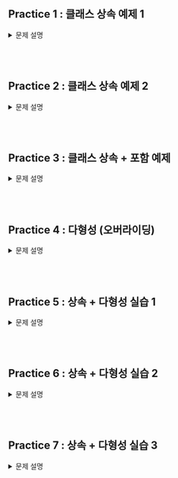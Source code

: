 ## Practice 1 : 클래스 상속 예제 1

<details>
<summary>문제 설명</summary>

### **[문제]** 조상 클래스 뽑아내기

### **[설명]**

다음과 같은 클래스들이 있다. <br>

```java
class Marine {
	int x, y;
	void move(int x, int y) { /* 지정된 위치로 이동 */ }
	void stop() { /* 현재 위치에 정지 */ }

	void stimPack() { /* 스팀팩을 사용한다. */ }
}

class Tank {
	int x, y;
	void move(int x, int y) { /* 지정된 위치로 이동 */ }
	void stop() { /* 현재 위치에 정지 */ }

	void changeMode() { /* 공격모드를 변환한다. */ }
}

class Dropship {
	int x, y;
	void move(int x, int y) { /* 지정된 위치로 이동 */ }
	void stop() { /* 현재 위치에 정지 */ }

	void load() { /* 선택된 대상을 태운다. */ }
	void unload() { /* 선택된 대상을 내린다. */ }
}
```

3개의 클래스에서 공통된 부분을 뽑아내어 조상 클래스 `Unit`를 만들어보자. <br>
그리고 조상 클래스를 상속받아 각 클래스를 만들어보자. <br>
Test seems Correct가 출력되는 경우 정답이다. <br>

<span style="color:red"> HINT : 공통된 부분만 빼내면 된다. </span>

</details>

<br></br>

## Practice 2 : 클래스 상속 예제 2

<details>
<summary>문제 설명</summary>

### **[문제]** 상속하고 또 상속하고

### **[설명]**

상속을 두 번 이용하는 예제이다. <br>
상속이 되는 구조는 다음과 같다.

**(조상) Vehicle -> Car -> SportsCar (자손)**

Vehicle의 멤버변수는 `speed`이다. <br>

Car의 멤버변수는 `brand`, `speed`이다. <br>
여기서 `speed`는 **Vehicle** 클래스에서 상속받고, `brand`는 **Ca**r 클래스에서 선언한다. <br>

SportsCar의 멤버변수는 `brand`, `speed`, `cost`이다. <br>
여기서 `brand`와 `speed`는 **Car** 클래스에서 상속받고, `cost`는 **SportsCar** 클래스에서 선언한다. <br>

SportsCar의 멤버변수와 생성자를 작성해보자.

<span style="color:red"> HINT : 생성자에서 상속받은 클래스의 생성자를 super()를 이용하여 호출할 수 있다.</span>
<br>

- SportsCar 멤버변수 조건

  | 접근제어자 | 자료형 | 변수명 |
  | ---------- | ------ | ------ |
  | public     | int    | cost   |

- SportsCar 생성자 조건

  | 접근제어자 | 생성자명  | 매개변수                          |
  | ---------- | --------- | --------------------------------- |
  | public     | SportsCar | String brand, int speed, int cost |

- 출력 결과
  ```java
  My car's cost is 99999999. Watch Out
  Racing Lamborghini sports car at 100 km/h
  Driving Lamborghini car at 100 km/h
  Vehicle is accelerating to 110 km/h
  Racing Lamborghini sports car at 110 km/h
  Vehicle is braking to 80 km/h
  Racing Lamborghini sports car at 80 km/h
  ```

</details>

<br></br>

## Practice 3 : 클래스 상속 + 포함 예제

<details>
<summary>문제 설명</summary>

### **[문제]** 상속도 하고! 포함도 하고! 다 했다 이말이야!

### **[설명]**

TO DO를 채워봅시다.

- Animal 클래스
  1. Animal 클래스의 멤버 변수
     - `name` : String 타입, public 접근 제어자
     - `age` : int 타입, public 접근 제어자
     - `owner` : Owner 타입, private 접근 제어자
  2. Animal 클래스는 생성자를 갖는다. 생성자는 `name`, `age`, `owner`를 매개변수로 받는다.
- Cat 클래스
  1. Cat 클래스는 Animal 클래스를 상속받기 때문에, 생성자에 super()를 사용하여 Animal 클래스의 생성자를 호출한다.
- Dog 클래스
  1. Dog 클래스는 Animal 클래스를 상속받기 때문에, 생성자에 super()를 사용하여 Animal 클래스의 생성자를 호출한다.
- Owner 클래스

  1. Owner 클래스의 멤버 변수
     - `name` : String 타입, private 접근 제한자
     - `phoneNumber` : String 타입, private 접근 제한자
  2. Owner 클래스는 생성자를 갖는다. 생성자는 `name`, `phoneNumber`를 매개변수로 받는다.

- 출력결과

  ```java
  John owns a Whiskers
  John's number is 555-1234
  Whiskers is eating
  Whiskers is meowing
  Whiskers is sleeping

  Jane owns a Fido
  Jane's number is 555-5678
  Fido is eating
  Fido is barking
  Fido is sleeping
  ```

</details>

<br></br>

## Practice 4 : 다형성 (오버라이딩)

<details>
<summary>문제 설명</summary>

### **[문제]** 다형성 (오버라이딩)

### **[설명]**

우선 자바에서의 다형성 (Polymorphism)은 두 가지 의미를 갖는다.

> 1. 한 타입의 참조 변수로 여러 타입의 객체를 참조할 수 있는 능력
> 2. 하나의 객체나 메소드가 여러가지 다른 형태를 가질 수 있는 능력

자바에서의 다형성에는 `오버로딩`, `오버라이딩`, `형변환`, `인터페이스`, `추상클래스` 등이 존재한다.
이번 문제에서는 오버라이딩에 대해 다룰 예정이다.

</details>

<br></br>

## Practice 5 : 상속 + 다형성 실습 1

<details>
<summary>문제 설명</summary>

### **[문제]** 맥주가 마시고 싶어요

### **[설명]**

조상 클래스가 될 Beer 클래스를 만들어봅시다

- 멤버 변수

  1. `type` : String 타입, public 접근 제어자, 맥주의 종류를 나타내기 위함
  2. `model` : String 타입, public 접근 제어자, 맥주의 상호명을 나타내기 위함
  3. `ABV` : int 타입, public 접근 제어자, 맥주의 알코올 도수를 나타내기 위함

- 생성자

  Beer 클래스는 오직 1가지의 생성자를 갖는다. 생성자는 `type`, `model`, `ABV`를 매개변수로 받는다

- 메서드

  Beer 클래스는 3가지의 메서드를 갖는다

  1. `drink()` : 반환타입 void, 출력 예시 - `model`을 마십니다
  2. `getType()` : 반환타입 void, 출력 예시 - `model`의 타입 : `type`
  3. `getABV()` : 반환타입 void, 출력 예시 - `model`의 도수 : `ABV`

</details>

<br></br>

## Practice 6 : 상속 + 다형성 실습 2

<details>
<summary>문제 설명</summary>

### **[문제]** 맥주가 마시고 싶어요

### **[설명]**

Beer 클래스를 상속받을 두 클래스를 만들어봅시다

- Cass 클래스

  1. 멤버 변수

  - Beer 클래스와 동일한 멤버 변수를 갖는다. 굳이 만들어야 할까?

  2. 생성자

  - Cass 클래스는 오직 1가지의 생성자를 갖는다. 생성자는 `type`, `model`, `ABV`를 매개변수로 받는다.

    단, 이 생성자는 조상 클래스의 생성자(super())를 호출해야 한다.

  3. 메서드

  - Cass 클래스는 조상 클래스와 동일한 메서드를 갖는다. 굳이 만들어야 할까?

- Hoegaarden 클래스

  1. 멤버 변수

  - Beer 클래스의 멤버 변수와 더불어 `flavor` 멤버 변수를 갖는다.
  - `flavor` : String 타입, public 접근 제어자, 맥주의 맛을 나타내기 위함

  2. 생성자

  - Hoegaarden 클래스는 오직 1가지의 생성자를 갖는다. 생성자는 `type`, `model`, `ABV`, `flavor`을 매개변수로 받는다.

    이 때, 조상 클래스와 중복된 매개변수는 super() 생성자를 통해 값을 할당한다.

  3. 메서드

  - Hoegaarden 클래스는 조상 클래스의 메서드와 더불어 1개의 추가적인 메서드를 갖는다.
  - Hoegaarden 클래스는 조상 클래스의 `drink()` 메서드를 오버라이딩한다.
  - `drink()` : 반환타입 void, 출력 예시 - `flavor`맛 `model`을 마십니다.
  - `getFlavor()` : 반환타입 void, 출력 예시 - `model`의 맛 : `model`

</details>

<br></br>

## Practice 7 : 상속 + 다형성 실습 3

<details>
<summary>문제 설명</summary>

### **[문제]** 맥주가 마시고 싶어요

### **[설명]**

매개변수의 다형성을 활용하여 하나의 메서드를 통해 서로 다른 맥주를 주문해보자

생성해야 할 인스터스의 정보는 다음과 같다.

| 인스턴스 타입 | 인스턴스 이름 | type       | model    | ABV | flavor |
| ------------- | ------------- | ---------- | -------- | --- | ------ |
| Hoegaarden    | h1            | "밀맥주"   | "호가든" | 6   | "레몬" |
| Hoegaarden    | h2            | "밀맥주"   | "호가든" | 6   | "일반" |
| Cass          | c             | "보리맥주" | "카스"   | 6   |

작성해야 할 코드의 일부는 다음과 같다

```java
public class BeerTest {
    public static void main(String[] args) {
        // TO DO

        order(h1);
        order(h2);
        order(c);
    }

    static void order( ? ) {
        if (b instanceof Hoegaarden) {
            // TO DO
        } else if (b instanceof Cass) {
            // TO DO
        }
    }
}
```

출력 결과물은 다음과 같다

```java
호가든의 타입 : 밀맥주
호가든의 도수 : 6
호가든의 맛 : 레몬
레몬맛 호가든을 마십니다

호가든의 타입 : 밀맥주
호가든의 도수 : 6
호가든의 맛 : 일반
일반맛 호가든을 마십니다

카스의 타입 : 보리맥주
카스의 도수 : 6
카스을 마십니다
```

</details>

